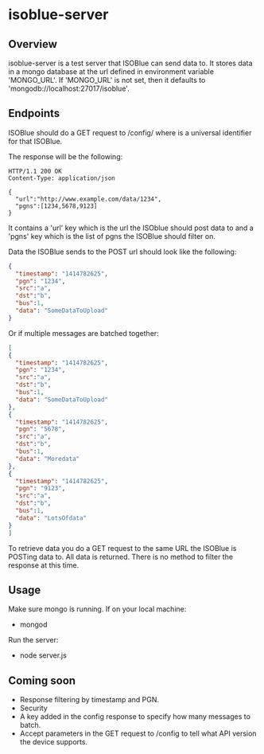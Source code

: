 isoblue-server
==========

Overview
--------
isoblue-server is a test server that ISOBlue can send data to. It stores data in a mongo database at the url defined in environment variable 'MONGO_URL'. If 'MONGO_URL' is not set, then it defaults to 'mongodb://localhost:27017/isoblue'.

Endpoints
-----
ISOBlue should do a GET request to <url>/config/<udid> where <udid> is a universal identifier for that ISOBlue. 

The response will be the following:

```http
HTTP/1.1 200 OK
Content-Type: application/json

{
  "url":"http://www.example.com/data/1234",
  "pgns":[1234,5678,9123]
}
```

It contains a 'url' key which is the url the ISOblue should post data to and a 'pgns' key which is the list of pgns the ISOBlue should filter on.

Data the ISOBlue sends to the POST url should look like the following:

```json
{
  "timestamp": "1414782625",
  "pgn": "1234",
  "src":"a",
  "dst":"b",
  "bus":1,
  "data": "SomeDataToUpload"
}
```

Or if multiple messages are batched together:

```json
[
{
  "timestamp": "1414782625",
  "pgn": "1234",
  "src":"a",
  "dst":"b",
  "bus":1,
  "data": "SomeDataToUpload"
},
{
  "timestamp": "1414782625",
  "pgn": "5678",
  "src":"a",
  "dst":"b",
  "bus":1,
  "data": "Moredata"
},
{
  "timestamp": "1414782625",
  "pgn": "9123",
  "src":"a",
  "dst":"b",
  "bus":1,
  "data": "LotsOfdata"
}
]
```

To retrieve data you do a GET request to the same URL the ISOBlue is POSTing data to. All data is returned. There is no method to filter the response at this time.

Usage
-----
Make sure mongo is running. If on your local machine:
- mongod

Run the server:
- node server.js

Coming soon
-----
- Response filtering by timestamp and PGN.
- Security
- A key added in the config response to specify how many messages to batch.
- Accept parameters in the GET request to /config to tell what API version the device supports.


